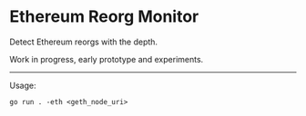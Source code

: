 # Ethereum Reorg Monitor

Detect Ethereum reorgs with the depth.

Work in progress, early prototype and experiments.

---

Usage:

```shell
go run . -eth <geth_node_uri>
```
